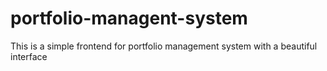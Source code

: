 # portfolio-managent-system
This is a simple frontend for portfolio management system with a beautiful interface

